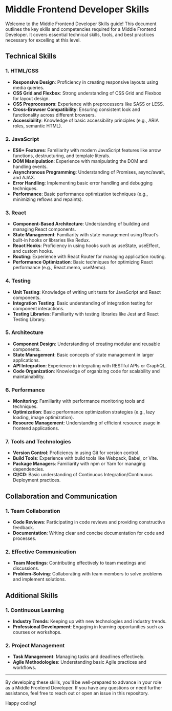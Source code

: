 # Middle Frontend Developer Skills

Welcome to the Middle Frontend Developer Skills guide! This document outlines the key skills and competencies required for a Middle Frontend Developer. It covers essential technical skills, tools, and best practices necessary for excelling at this level.

## Technical Skills

### 1. **HTML/CSS**

- **Responsive Design**: Proficiency in creating responsive layouts using media queries.
- **CSS Grid and Flexbox**: Strong understanding of CSS Grid and Flexbox for layout design.
- **CSS Preprocessors**: Experience with preprocessors like SASS or LESS.
- **Cross-Browser Compatibility**: Ensuring consistent look and functionality across different browsers.
- **Accessibility**: Knowledge of basic accessibility principles (e.g., ARIA roles, semantic HTML).

### 2. **JavaScript**

- **ES6+ Features**: Familiarity with modern JavaScript features like arrow functions, destructuring, and template literals.
- **DOM Manipulation**: Experience with manipulating the DOM and handling events.
- **Asynchronous Programming**: Understanding of Promises, async/await, and AJAX.
- **Error Handling**: Implementing basic error handling and debugging techniques.
- **Performance**: Basic performance optimization techniques (e.g., minimizing reflows and repaints).

### 3. **React**

- **Component-Based Architecture**: Understanding of building and managing React components.
- **State Management**: Familiarity with state management using React’s built-in hooks or libraries like Redux.
- **React Hooks**: Proficiency in using hooks such as useState, useEffect, and custom hooks.
- **Routing**: Experience with React Router for managing application routing.
- **Performance Optimization**: Basic techniques for optimizing React performance (e.g., React.memo, useMemo).

### 4. **Testing**

- **Unit Testing**: Knowledge of writing unit tests for JavaScript and React components.
- **Integration Testing**: Basic understanding of integration testing for component interactions.
- **Testing Libraries**: Familiarity with testing libraries like Jest and React Testing Library.

### 5. **Architecture**

- **Component Design**: Understanding of creating modular and reusable components.
- **State Management**: Basic concepts of state management in larger applications.
- **API Integration**: Experience in integrating with RESTful APIs or GraphQL.
- **Code Organization**: Knowledge of organizing code for scalability and maintainability.

### 6. **Performance**

- **Monitoring**: Familiarity with performance monitoring tools and techniques.
- **Optimization**: Basic performance optimization strategies (e.g., lazy loading, image optimization).
- **Resource Management**: Understanding of efficient resource usage in frontend applications.

### 7. **Tools and Technologies**

- **Version Control**: Proficiency in using Git for version control.
- **Build Tools**: Experience with build tools like Webpack, Babel, or Vite.
- **Package Managers**: Familiarity with npm or Yarn for managing dependencies.
- **CI/CD**: Basic understanding of Continuous Integration/Continuous Deployment practices.

## Collaboration and Communication

### 1. **Team Collaboration**

- **Code Reviews**: Participating in code reviews and providing constructive feedback.
- **Documentation**: Writing clear and concise documentation for code and processes.

### 2. **Effective Communication**

- **Team Meetings**: Contributing effectively to team meetings and discussions.
- **Problem-Solving**: Collaborating with team members to solve problems and implement solutions.

## Additional Skills

### 1. **Continuous Learning**

- **Industry Trends**: Keeping up with new technologies and industry trends.
- **Professional Development**: Engaging in learning opportunities such as courses or workshops.

### 2. **Project Management**

- **Task Management**: Managing tasks and deadlines effectively.
- **Agile Methodologies**: Understanding basic Agile practices and workflows.

---

By developing these skills, you'll be well-prepared to advance in your role as a Middle Frontend Developer. If you have any questions or need further assistance, feel free to reach out or open an issue in this repository.

Happy coding!

